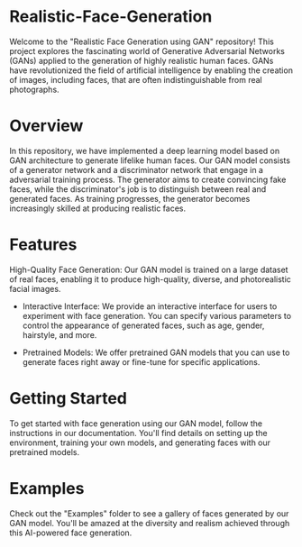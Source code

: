 # Realistic-Face-Generation

Welcome to the "Realistic Face Generation using GAN" repository! This project explores the fascinating world of Generative Adversarial Networks (GANs) applied to the generation of highly realistic human faces. GANs have revolutionized the field of artificial intelligence by enabling the creation of images, including faces, that are often indistinguishable from real photographs.

# Overview
In this repository, we have implemented a deep learning model based on GAN architecture to generate lifelike human faces. Our GAN model consists of a generator network and a discriminator network that engage in a adversarial training process. The generator aims to create convincing fake faces, while the discriminator's job is to distinguish between real and generated faces. As training progresses, the generator becomes increasingly skilled at producing realistic faces.

# Features
High-Quality Face Generation: Our GAN model is trained on a large dataset of real faces, enabling it to produce high-quality, diverse, and photorealistic facial images.

* Interactive Interface: We provide an interactive interface for users to experiment with face generation. You can specify various parameters to control the appearance of generated faces, such as age, gender, hairstyle, and more.

* Pretrained Models: We offer pretrained GAN models that you can use to generate faces right away or fine-tune for specific applications.

# Getting Started
To get started with face generation using our GAN model, follow the instructions in our documentation. You'll find details on setting up the environment, training your own models, and generating faces with our pretrained models.

# Examples
Check out the "Examples" folder to see a gallery of faces generated by our GAN model. You'll be amazed at the diversity and realism achieved through this AI-powered face generation.
